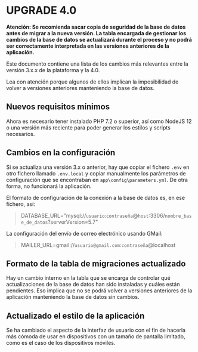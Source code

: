 UPGRADE 4.0
===========

**Atención: Se recomienda sacar copia de seguridad de la base de datos antes de migrar
a la nueva versión. La tabla encargada de gestionar los cambios de la base de datos se
actualizará durante el proceso y no podrá ser correctamente interpretada en las versiones
anteriores de la aplicación.**

Este documento contiene una lista de los cambios más relevantes entre la versión 3.x.x
de la plataforma y la 4.0.

Lea con atención porque algunos de ellos implican la imposibilidad de volver a versiones anteriores
manteniendo la base de datos.

Nuevos requisitos mínimos
-------------------------
Ahora es necesario tener instalado PHP 7.2 o superior, así como NodeJS 12 o una versión
más reciente para poder generar los estilos y scripts necesarios.

Cambios en la configuración
---------------------------
Si se actualiza una versión 3.x o anterior, hay que copiar el fichero `.env` en otro fichero
llamado `.env.local` y copiar manualmente los parámetros de configuración que se encontraban
en `app\config\parameters.yml`. De otra forma, no funcionará la aplicación.

El formato de configuración de la conexión a la base de datos es, en ese fichero, así:
> DATABASE_URL="mysql://`usuario`:`contraseña`@`host`:3306/`nombre_base_de_datos`?serverVersion=5.7"

La configuración del envío de correo electrónico usando GMail:
> MAILER_URL=gmail://`usuario@gmail.com`:`contraseña`@localhost

Formato de la tabla de migraciones actualizado
----------------------------------------------
Hay un cambio interno en la tabla que se encarga de controlar qué actualizaciones de la base
de datos han sido instaladas y cuáles están pendientes. Eso implica que no se podrá volver
a versiones anteriores de la aplicación manteniendo la base de datos sin cambios.

Actualizado el estilo de la aplicación
--------------------------------------
Se ha cambiado el aspecto de la interfaz de usuario con el fin de hacerla más cómoda de usar
en dispositivos con un tamaño de pantalla limitado, como es el caso de los dispositivos móviles.

